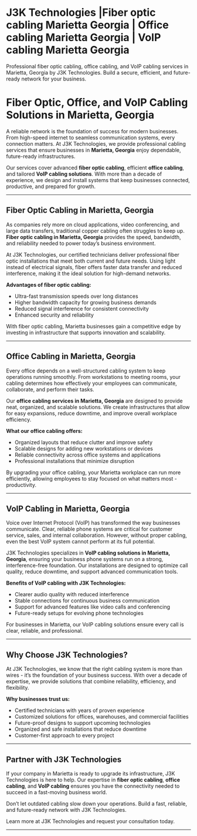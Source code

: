 # J3K Technologies |Fiber optic cabling Marietta Georgia | Office cabling Marietta Georgia | VoIP cabling Marietta Georgia
Professional fiber optic cabling, office cabling, and VoIP cabling services in Marietta, Georgia by J3K Technologies. Build a secure, efficient, and future-ready network for your business.
# Fiber Optic, Office, and VoIP Cabling Solutions in Marietta, Georgia  

A reliable network is the foundation of success for modern businesses. From high-speed internet to seamless communication systems, every connection matters. At J3K Technologies, we provide professional cabling services that ensure businesses in **Marietta, Georgia** enjoy dependable, future-ready infrastructures.  

Our services cover advanced **fiber optic cabling**, efficient **office cabling**, and tailored **VoIP cabling solutions**. With more than a decade of experience, we design and install systems that keep businesses connected, productive, and prepared for growth.  

---

## Fiber Optic Cabling in Marietta, Georgia  

As companies rely more on cloud applications, video conferencing, and large data transfers, traditional copper cabling often struggles to keep up. **Fiber optic cabling in Marietta, Georgia** provides the speed, bandwidth, and reliability needed to power today’s business environment.  

At J3K Technologies, our certified technicians deliver professional fiber optic installations that meet both current and future needs. Using light instead of electrical signals, fiber offers faster data transfer and reduced interference, making it the ideal solution for high-demand networks.  

**Advantages of fiber optic cabling:**  
- Ultra-fast transmission speeds over long distances  
- Higher bandwidth capacity for growing business demands  
- Reduced signal interference for consistent connectivity  
- Enhanced security and reliability  

With fiber optic cabling, Marietta businesses gain a competitive edge by investing in infrastructure that supports innovation and scalability.  

---

## Office Cabling in Marietta, Georgia  

Every office depends on a well-structured cabling system to keep operations running smoothly. From workstations to meeting rooms, your cabling determines how effectively your employees can communicate, collaborate, and perform their tasks.  

Our **office cabling services in Marietta, Georgia** are designed to provide neat, organized, and scalable solutions. We create infrastructures that allow for easy expansions, reduce downtime, and improve overall workplace efficiency.  

**What our office cabling offers:**  
- Organized layouts that reduce clutter and improve safety  
- Scalable designs for adding new workstations or devices  
- Reliable connectivity across office systems and applications  
- Professional installations that minimize disruption  

By upgrading your office cabling, your Marietta workplace can run more efficiently, allowing employees to stay focused on what matters most - productivity.  

---

## VoIP Cabling in Marietta, Georgia  

Voice over Internet Protocol (VoIP) has transformed the way businesses communicate. Clear, reliable phone systems are critical for customer service, sales, and internal collaboration. However, without proper cabling, even the best VoIP system cannot perform at its full potential.  

J3K Technologies specializes in **VoIP cabling solutions in Marietta, Georgia**, ensuring your business phone systems run on a strong, interference-free foundation. Our installations are designed to optimize call quality, reduce downtime, and support advanced communication tools.  

**Benefits of VoIP cabling with J3K Technologies:**  
- Clearer audio quality with reduced interference  
- Stable connections for continuous business communication  
- Support for advanced features like video calls and conferencing  
- Future-ready setups for evolving phone technologies  

For businesses in Marietta, our VoIP cabling solutions ensure every call is clear, reliable, and professional.  

---

## Why Choose J3K Technologies?  

At J3K Technologies, we know that the right cabling system is more than wires - it’s the foundation of your business success. With over a decade of expertise, we provide solutions that combine reliability, efficiency, and flexibility.  

**Why businesses trust us:**  
- Certified technicians with years of proven experience  
- Customized solutions for offices, warehouses, and commercial facilities  
- Future-proof designs to support upcoming technologies  
- Organized and safe installations that reduce downtime  
- Customer-first approach to every project  

---

## Partner with J3K Technologies  

If your company in Marietta is ready to upgrade its infrastructure, J3K Technologies is here to help. Our expertise in **fiber optic cabling**, **office cabling**, and **VoIP cabling** ensures you have the connectivity needed to succeed in a fast-moving business world.  

Don’t let outdated cabling slow down your operations. Build a fast, reliable, and future-ready network with J3K Technologies.  

Learn more at J3K Technologies and request your consultation today.  

---
